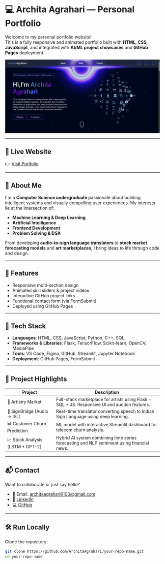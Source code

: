 # 💻 Archita Agrahari — Personal Portfolio

Welcome to my personal portfolio website!  
This is a fully responsive and animated portfolio built with **HTML, CSS, JavaScript**, and integrated with **AI/ML project showcases** and **GitHub Pages** deployment.

![Preview](images/preview.png) <!-- Add your preview image path -->

---

## 🚀 Live Website

👉 [Visit Portfolio](https://architaagrahari.github.io/YourRepoName)

---

## 🧠 About Me

I'm a **Computer Science undergraduate** passionate about building intelligent systems and visually compelling user experiences. My interests lie at the intersection of:

- **Machine Learning & Deep Learning**
- **Artificial Intelligence**
- **Frontend Development**
- **Problem Solving & DSA**

From developing **audio-to-sign language translators** to **stock market forecasting models** and **art marketplaces**, I bring ideas to life through code and design.

---

## 📁 Features

- Responsive multi-section design
- Animated skill sliders & project videos
- Interactive GitHub project links
- Functional contact form (via FormSubmit)
- Deployed using GitHub Pages

---

## 🔧 Tech Stack

- **Languages**: HTML, CSS, JavaScript, Python, C++, SQL  
- **Frameworks & Libraries**: Flask, TensorFlow, Scikit-learn, OpenCV, MediaPipe  
- **Tools**: VS Code, Figma, GitHub, Streamlit, Jupyter Notebook  
- **Deployment**: GitHub Pages, FormSubmit

---

## 📂 Project Highlights

| Project                              | Description                                                                                      |
|--------------------------------------|--------------------------------------------------------------------------------------------------|
| 🎨 Artistry Market                   | Full-stack marketplace for artists using Flask + SQL + JS. Responsive UI and auction features.  |
| 🤖 SignBridge (Audio → ISL)          | Real-time translator converting speech to Indian Sign Language using deep learning.             |
| 📊 Customer Churn Prediction         | ML model with interactive Streamlit dashboard for telecom churn analysis.                       |
| 📈 Stock Analysis (LSTM + GPT-2)     | Hybrid AI system combining time series forecasting and NLP sentiment using financial news.      |

---

## 📬 Contact

Want to collaborate or just say hello?

- 📧 Email: [architaagrahari8100@gmail.com](mailto:architaagrahari8100@gmail.com)  
- 🔗 [LinkedIn](https://www.linkedin.com/in/archita-agrahari-b148ab255/)  
- 💻 [GitHub](https://github.com/ArchitaAgrahari)

---

## 🛠️ Run Locally

Clone the repository:

```bash
git clone https://github.com/ArchitaAgrahari/your-repo-name.git
cd your-repo-name


